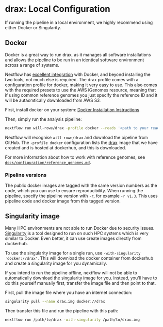 # drax: Local Configuration

If running the pipeline in a local environment, we highly recommend using either Docker or Singularity.

## Docker
Docker is a great way to run drax, as it manages all software installations and allows the pipeline to be run in an identical software environment across a range of systems.

Nextflow has [excellent integration](https://www.nextflow.io/docs/latest/docker.html) with Docker, and beyond installing the two tools, not much else is required. The drax profile comes with a configuration profile for docker, making it very easy to use. This also comes with the required presets to use the AWS iGenomes resource, meaning that if using common reference genomes you just specify the reference ID and it will be autaomtically downloaded from AWS S3.

First, install docker on your system: [Docker Installation Instructions](https://docs.docker.com/engine/installation/)

Then, simply run the analysis pipeline:
```bash
nextflow run will-rowe/drax -profile docker --reads '<path to your reads>'
```

Nextflow will recognise `will-rowe/drax` and download the pipeline from GitHub. The `-profile docker` configuration lists the [drax](https://hub.docker.com/r/drax/) image that we have created and is hosted at dockerhub, and this is downloaded.

For more information about how to work with reference genomes, see [`docs/configuration/reference_genomes.md`](docs/configuration/reference_genomes.md).

### Pipeline versions
The public docker images are tagged with the same version numbers as the code, which you can use to ensure reproducibility. When running the pipeline, specify the pipeline version with `-r`, for example `-r v1.3`. This uses pipeline code and docker image from this tagged version.


## Singularity image
Many HPC environments are not able to run Docker due to security issues. [Singularity](http://singularity.lbl.gov/) is a tool designed to run on such HPC systems which is very similar to Docker. Even better, it can use create images directly from dockerhub.

To use the singularity image for a single run, use `-with-singularity 'docker://drax'`. This will download the docker container from dockerhub and create a singularity image for you dynamically.

If you intend to run the pipeline offline, nextflow will not be able to automatically download the singularity image for you. Instead, you'll have to do this yourself manually first, transfer the image file and then point to that.

First, pull the image file where you have an internet connection:

```bash
singularity pull --name drax.img docker://drax
```

Then transfer this file and run the pipeline with this path:

```bash
nextflow run /path/to/drax -with-singularity /path/to/drax.img
```
